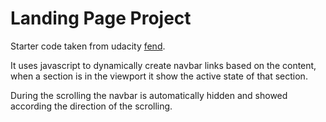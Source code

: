 # Landing Page Project



Starter code taken from udacity [fend](https://github.com/udacity/fend/tree/refresh-2019/projects/landing-page).

It uses javascript to dynamically create navbar links based on the content, when a section is in the viewport it show the active state of that section.


During the scrolling the navbar is automatically hidden and showed according the direction of the scrolling.

